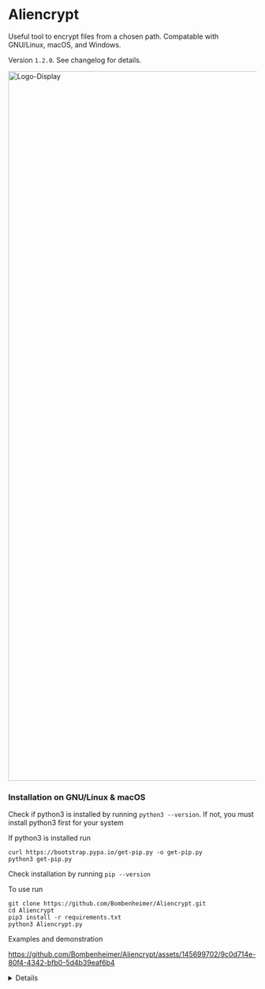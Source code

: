 # Aliencrypt
Useful tool to encrypt files from a chosen path. Compatable with GNU/Linux, macOS, and Windows.

Version ```1.2.0```. See changelog for details.

<img width="1440" alt="Logo-Display" src="https://github.com/Bombenheimer/Aliencrypt/assets/145699702/8927f26e-f0e9-4fdd-a177-8f7ae1bce6ca">

### Installation on GNU/Linux & macOS

Check if python3 is installed by running ```python3 --version```. If not, you must install python3 first for your system

If python3 is installed run
```
curl https://bootstrap.pypa.io/get-pip.py -o get-pip.py
python3 get-pip.py
```
Check installation by running ```pip --version```

To use run

```
git clone https://github.com/Bombenheimer/Aliencrypt.git
cd Aliencrypt
pip3 install -r requirements.txt
python3 Aliencrypt.py
```
Examples and demonstration

https://github.com/Bombenheimer/Aliencrypt/assets/145699702/9c0d714e-80f4-4342-bfb0-5d4b39eaf6b4

<details>
<summary> Details </summary>
Author: <strong><a href="https://github.com/Bombenheimer">Bombenheimer</a></strong>

Version: 1.2.0
</details>

